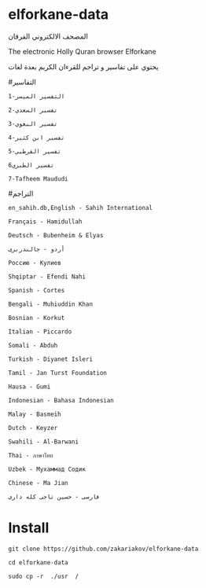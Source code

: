 # elforkane-data

المصحف الالكتروني الفرقان

The electronic Holly Quran browser Elforkane

يحتوي على تفاسير و تراجم للقرءان الكريم بعدة لغات

#التفاسير
 
 	1-التفسير الميسر
	
	2-تفسير السعدي
	
	3-تفسير البغوي
	
	4-تفسير ابن كثير
	
	5-تفسير القرطبي
	
	6تفسير الطبري
	
	7-Tafheem Maududi
	
#التراجم
	
	en_sahih.db,English - Sahih International
	
	Français - Hamidullah
	
	Deutsch - Bubenheim & Elyas
	
	أردو - جالندربرى
	
	Россию - Кулиев
	
	Shqiptar - Efendi Nahi
	
	Spanish - Cortes
	
	Bengali - Muhiuddin Khan
	
	Bosnian - Korkut
	
	Italian - Piccardo
	
	Somali - Abduh
	
	Turkish - Diyanet Isleri
	
	Tamil - Jan Turst Foundation
	
	Hausa - Gumi
	
	Indonesian - Bahasa Indonesian
	
	Malay - Basmeih
	
	Dutch - Keyzer
	
	Swahili - Al-Barwani
	
	Thai - ภาษาไทย
	
	Uzbek - Мухаммад Содик
	
	Chinese - Ma Jian
	
	فارسى - حسين تاجى كله دارى
	
# Install
	
	git clone https://github.com/zakariakov/elforkane-data
	
	cd elforkane-data
	
	sudo cp -r  ./usr  /
